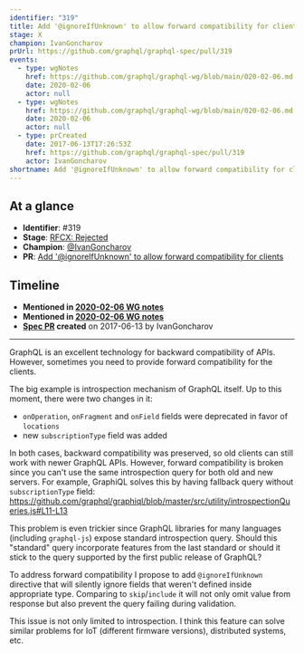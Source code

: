 ```yaml
---
identifier: "319"
title: Add '@ignoreIfUnknown' to allow forward compatibility for clients
stage: X
champion: IvanGoncharov
prUrl: https://github.com/graphql/graphql-spec/pull/319
events:
  - type: wgNotes
    href: https://github.com/graphql/graphql-wg/blob/main/020-02-06.md
    date: 2020-02-06
    actor: null
  - type: wgNotes
    href: https://github.com/graphql/graphql-wg/blob/main/020-02-06.md
    date: 2020-02-06
    actor: null
  - type: prCreated
    date: 2017-06-13T17:26:53Z
    href: https://github.com/graphql/graphql-spec/pull/319
    actor: IvanGoncharov
shortname: Add '@ignoreIfUnknown' to allow forward compatibility for clients
---
```


## At a glance

- **Identifier**: #319
- **Stage**: [RFCX: Rejected](https://github.com/graphql/graphql-spec/blob/main/CONTRIBUTING.md#stage-x-rejected)
- **Champion**: [@IvanGoncharov](https://github.com/IvanGoncharov)
- **PR**: [Add '@ignoreIfUnknown' to allow forward compatibility for clients](https://github.com/graphql/graphql-spec/pull/319)

<!-- BEGIN_CUSTOM_TEXT -->



<!-- END_CUSTOM_TEXT -->

## Timeline

- **Mentioned in [2020-02-06 WG notes](https://github.com/graphql/graphql-wg/blob/main/020-02-06.md)**
- **Mentioned in [2020-02-06 WG notes](https://github.com/graphql/graphql-wg/blob/main/020-02-06.md)**
- **[Spec PR](https://github.com/graphql/graphql-spec/pull/319) created** on 2017-06-13 by IvanGoncharov

<!-- VERBATIM -->

---

GraphQL is an excellent technology for backward compatibility of APIs. However, sometimes you need to provide forward compatibility for the clients. 

The big example is introspection mechanism of GraphQL itself. Up to this moment, there were two changes in it:
  - `onOperation`, `onFragment` and `onField` fields were deprecated in favor of `locations`
  - new `subscriptionType` field was added

In both cases, backward compatibility was preserved, so old clients can still work with newer GraphQL APIs. However, forward compatibility is broken since you can't use the same introspection query for both old and new servers. For example, GraphiQL solves this by having fallback query without `subscriptionType` field: 
https://github.com/graphql/graphiql/blob/master/src/utility/introspectionQueries.js#L11-L13

This problem is even trickier since GraphQL libraries for many languages (including `graphql-js`) expose standard introspection query. Should this "standard" query incorporate features from the last standard or should it stick to the query supported by the first public release of GraphQL?

To address forward compatibility I propose to add `@ignoreIfUnknown` directive that will silently ignore fields that weren't defined inside appropriate type. Comparing to `skip`/`include` it will not only omit value from response but also prevent the query failing during validation.

This issue is not only limited to introspection. I think this feature can solve similar problems for IoT (different firmware versions), distributed systems, etc.
